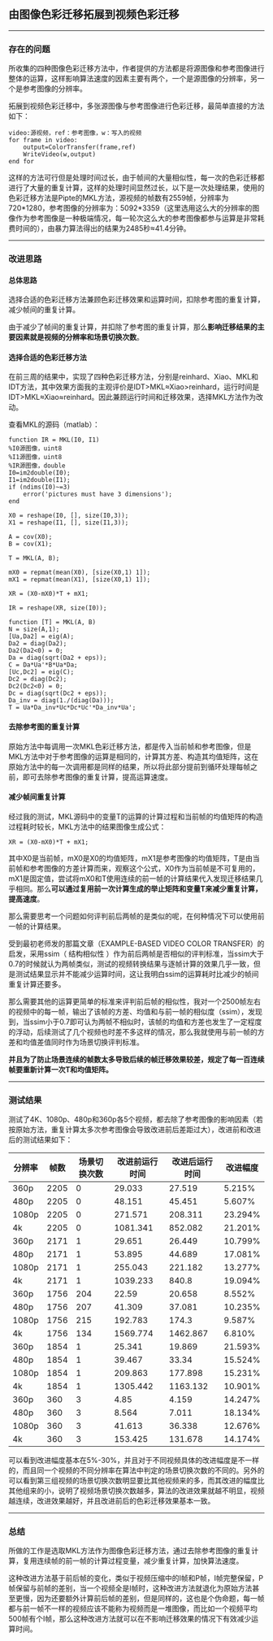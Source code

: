 ## 由图像色彩迁移拓展到视频色彩迁移

---

### 存在的问题

所收集的四种图像色彩迁移方法中，作者提供的方法都是将源图像和参考图像进行整体的运算，这样影响算法速度的因素主要有两个，一个是源图像的分辨率，另一个是参考图像的分辨率。

拓展到视频色彩迁移中，多张源图像与参考图像进行色彩迁移，最简单直接的方法如下：

```
video:源视频，ref：参考图像，w：写入的视频
for frame in video:
	output=ColorTransfer(frame,ref)
	WriteVideo(w,output)
end for
```

这样的方法可行但是处理时间过长，由于帧间的大量相似性，每一次的色彩迁移都进行了大量的重复计算，这样的处理时间显然过长，以下是一次处理结果，使用的色彩迁移方法是Pipte的MKL方法，源视频的帧数有2559帧，分辨率为720\*1280，参考图像的分辨率为：5092\*3359（这里选用这么大的分辨率的图像作为参考图像是一种极端情况，每一轮次这么大的参考图像都参与运算是非常耗费时间的），由暴力算法得出的结果为2485秒≈41.4分钟。

---

### 改进思路

#### 总体思路

选择合适的色彩迁移方法兼顾色彩迁移效果和运算时间，扣除参考图的重复计算，减少帧间的重复计算。

由于减少了帧间的重复计算，并扣除了参考图的重复计算，那么**影响迁移结果的主要因素就是视频的分辨率和场景切换次数**。

#### 选择合适的色彩迁移方法

在前三周的结果中，实现了四种色彩迁移方法，分别是reinhard、Xiao、MKL和IDT方法，其中效果方面我的主观评价是IDT>MKL≈Xiao>reinhard，运行时间是IDT>MKL≈Xiao≈reinhard。因此兼顾运行时间和迁移效果，选择MKL方法作为改动。

查看MKL的源码（matlab）：

```
function IR = MKL(I0, I1)
%I0源图像，uint8
%I1源图像，uint8
%IR源图像，double
I0=im2double(I0);
I1=im2double(I1);
if (ndims(I0)~=3)
    error('pictures must have 3 dimensions');
end

X0 = reshape(I0, [], size(I0,3));
X1 = reshape(I1, [], size(I1,3));

A = cov(X0);
B = cov(X1);

T = MKL(A, B);

mX0 = repmat(mean(X0), [size(X0,1) 1]);
mX1 = repmat(mean(X1), [size(X0,1) 1]);

XR = (X0-mX0)*T + mX1;

IR = reshape(XR, size(I0));

function [T] = MKL(A, B)
N = size(A,1);
[Ua,Da2] = eig(A); 
Da2 = diag(Da2); 
Da2(Da2<0) = 0;
Da = diag(sqrt(Da2 + eps));
C = Da*Ua'*B*Ua*Da;
[Uc,Dc2] = eig(C); 
Dc2 = diag(Dc2);
Dc2(Dc2<0) = 0;
Dc = diag(sqrt(Dc2 + eps));
Da_inv = diag(1./(diag(Da)));
T = Ua*Da_inv*Uc*Dc*Uc'*Da_inv*Ua';
```

#### 去除参考图的重复计算

原始方法中每调用一次MKL色彩迁移方法，都是传入当前帧和参考图像，但是MKL方法中对于参考图像的运算是相同的，计算其方差、构造其均值矩阵，这在原始方法中的每一次调用都是同样的结果，所以将此部分提前到循环处理每帧之前，即可去除参考图像的重复计算，提高运算速度。

#### 减少帧间重复计算

经过我的测试，MKL源码中的变量T的运算的计算过程和当前帧的均值矩阵的构造过程耗时较长，MKL方法中的结果图像生成公式：

```
XR = (X0-mX0)*T + mX1;
```

其中X0是当前帧，mX0是X0的均值矩阵，mX1是参考图像的均值矩阵，T是由当前帧和参考图像的方差计算而来，观察这个公式，X0作为当前帧是不可复用的，mX1是固定值，尝试将mX0和T使用连续的前一帧的计算结果代入发现迁移结果几乎相同。那么**可以通过复用前一次计算生成的举止矩阵和变量T来减少重复计算，提高速度**。

那么需要思考一个问题如何评判前后两帧的是类似的呢，在何种情况下可以使用前一帧的计算结果。

受到最初老师发的那篇文章（EXAMPLE-BASED VIDEO COLOR TRANSFER）的启发，采用ssim（ 结构相似性 ）作为前后两帧是否相似的评判标准，当ssim大于0.7的时候就认为两帧类似，测试的视频转换结果与逐帧计算的效果几乎一致，但是测试结果显示并不能减少运算时间，这让我明白ssim的运算耗时比减少的帧间重复计算还要多。

那么需要其他的运算更简单的标准来评判前后帧的相似性，我对一个2500帧左右的视频中的每一帧，输出了该帧的方差、均值和与前一帧的相似度（ssim），发现到，当ssim小于0.7即可认为两帧不相似时，该帧的均值和方差也发生了一定程度的浮动，后续测试了几个视频也时差不多这样的情况，那么我就使用与前一帧的方差和均值差值同时作为场景切换评判标准。

**并且为了防止场景连续的帧数太多导致后续的帧迁移效果较差，规定了每一百连续帧要重新计算一次T和均值矩阵。**

---

### 测试结果

测试了4K、1080p、480p和360p各5个视频，都去除了参考图像的影响因素（若按原始方法，重复计算太多次参考图像会导致改进前后差距过大），改进前和改进后的测试结果如下：

| 分辨率 | 帧数 | 场景切换次数 | 改进前运行时间 | 改进后运行时间 | 改进幅度 |
| ------ | ---- | ------------ | -------------- | -------------- | -------- |
| 360p   | 2205 | 0            | 29.033         | 27.519         | 5.215%   |
| 480p   | 2205 | 0            | 48.151         | 45.451         | 5.607%   |
| 1080p  | 2205 | 0            | 271.571        | 208.311        | 23.294%  |
| 4k     | 2205 | 0            | 1081.341       | 852.082        | 21.201%  |
| 360p   | 2171 | 1            | 29.651         | 26.449         | 10.799%  |
| 480p   | 2171 | 1            | 53.895         | 44.689         | 17.081%  |
| 1080p  | 2171 | 1            | 255.043        | 221.182        | 13.277%  |
| 4k     | 2171 | 1            | 1039.233       | 840.8          | 19.094%  |
| 360p   | 1756 | 204          | 22.59          | 20.658         | 8.552%   |
| 480p   | 1756 | 207          | 41.309         | 37.081         | 10.235%  |
| 1080p  | 1756 | 215          | 192.783        | 174.3          | 9.587%   |
| 4k     | 1756 | 134          | 1569.774       | 1462.867       | 6.810%   |
| 360p   | 1854 | 1            | 25.341         | 19.869         | 21.593%  |
| 480p   | 1854 | 1            | 39.467         | 33.34          | 15.524%  |
| 1080p  | 1854 | 1            | 209.863        | 177.898        | 15.231%  |
| 4k     | 1854 | 1            | 1305.442       | 1163.132       | 10.901%  |
| 360p   | 360  | 3            | 4.85           | 4.159          | 14.247%  |
| 480p   | 360  | 3            | 8.564          | 7.011          | 18.134%  |
| 1080p  | 360  | 3            | 41.613         | 36.338         | 12.676%  |
| 4k     | 360  | 3            | 153.425        | 131.678        | 14.174%  |

可以看到改进幅度基本在5%-30%，并且对于不同视频具体的改进幅度是不一样的，而且同一个视频的不同分辨率在算法中判定的场景切换次数的不同的。另外的可以看到第三组视频的场景切换次数明显要比其他视频来的多，而其改进的幅度比其他组来的小，说明了视频场景切换次数越多，算法的改进效果就越不明显，视频越连续，改进效果越好，并且改进前后的色彩迁移效果基本一致。

---

### 总结

所做的工作是选取MKL方法作为图像色彩迁移方法，通过去除参考图像的重复计算，复用连续帧的前一帧的计算过程变量，减少重复计算，加快算法速度。

这种改进方法基于前后帧的变化，类似于视频压缩中的I帧和P帧，I帧完整保留，P帧保留与前帧的差别，当一个视频全是I帧时，这种改进方法就退化为原始方法甚至更慢，因为还要额外计算前后帧的差别，但是同样的，这也是个伪命题，每一帧都与前一帧不一样的视频应该不能称为视频而是一堆图像，而比如一个视频平均500帧有个I帧，那么这种改进方法就可以在不影响迁移效果的情况下有效减少运算时间。

